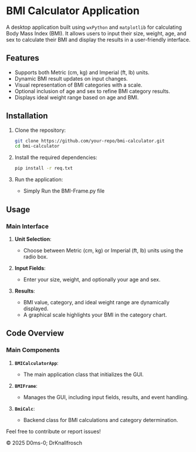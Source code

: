 # BMI Calculator Application

A desktop application built using `wxPython` and `matplotlib` for calculating Body Mass Index (BMI). It allows users to input their size, weight, age, and sex to calculate their BMI and display the results in a user-friendly interface.

## Features

- Supports both Metric (cm, kg) and Imperial (ft, lb) units.
- Dynamic BMI result updates on input changes.
- Visual representation of BMI categories with a scale.
- Optional inclusion of age and sex to refine BMI category results.
- Displays ideal weight range based on age and BMI.

## Installation

1. Clone the repository:
    ```bash
    git clone https://github.com/your-repo/bmi-calculator.git
    cd bmi-calculator
    ```

2. Install the required dependencies:
    ```bash
    pip install -r req.txt
    ```

3. Run the application:
    - Simply Run the BMI-Frame.py file

## Usage

### Main Interface

1. **Unit Selection**:
   - Choose between Metric (cm, kg) or Imperial (ft, lb) units using the radio box.

2. **Input Fields**:
   - Enter your size, weight, and optionally your age and sex.

3. **Results**:
   - BMI value, category, and ideal weight range are dynamically displayed.
   - A graphical scale highlights your BMI in the category chart.

## Code Overview

### Main Components

1. **`BMICalculatorApp`**:
   - The main application class that initializes the GUI.

2. **`BMIFrame`**:
   - Manages the GUI, including input fields, results, and event handling.

3. **`BmiCalc`**:
   - Backend class for BMI calculations and category determination.


Feel free to contribute or report issues!

© 2025 D0ms-0; DrKnallfrosch
